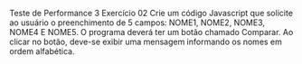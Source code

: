 Teste de Performance 3
Exercício 02
Crie um código Javascript que solicite ao usuário o preenchimento de 5 campos: NOME1, NOME2, NOME3, NOME4 E NOME5. O programa deverá ter um botão chamado Comparar. Ao clicar no botão, deve-se exibir uma mensagem informando os nomes em ordem alfabética.
